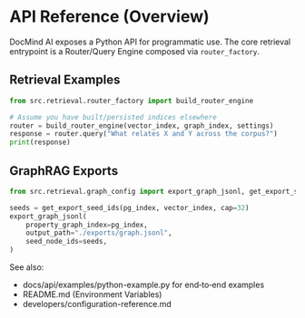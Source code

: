 # API Reference (Overview)

DocMind AI exposes a Python API for programmatic use. The core retrieval entrypoint is a Router/Query Engine composed via `router_factory`.

## Retrieval Examples

```python
from src.retrieval.router_factory import build_router_engine

# Assume you have built/persisted indices elsewhere
router = build_router_engine(vector_index, graph_index, settings)
response = router.query("What relates X and Y across the corpus?")
print(response)
```

## GraphRAG Exports

```python
from src.retrieval.graph_config import export_graph_jsonl, get_export_seed_ids

seeds = get_export_seed_ids(pg_index, vector_index, cap=32)
export_graph_jsonl(
    property_graph_index=pg_index,
    output_path="./exports/graph.jsonl",
    seed_node_ids=seeds,
)
```

See also:

- docs/api/examples/python-example.py for end‑to‑end examples
- README.md (Environment Variables)
- developers/configuration-reference.md
